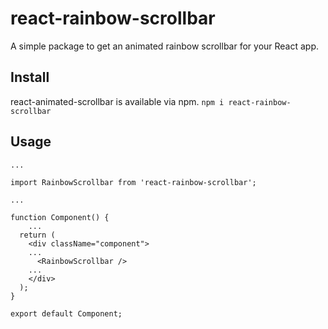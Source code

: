 # react-rainbow-scrollbar
A simple package to get an animated rainbow scrollbar for your React app.

## Install
react-animated-scrollbar is available via npm.
`npm i react-rainbow-scrollbar`

## Usage

```
...

import RainbowScrollbar from 'react-rainbow-scrollbar';

...

function Component() {
    ...
  return (
    <div className="component">
    ...
      <RainbowScrollbar />
    ...
    </div>
  );
}

export default Component;
```